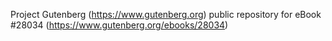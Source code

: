 Project Gutenberg (https://www.gutenberg.org) public repository for eBook #28034 (https://www.gutenberg.org/ebooks/28034)
